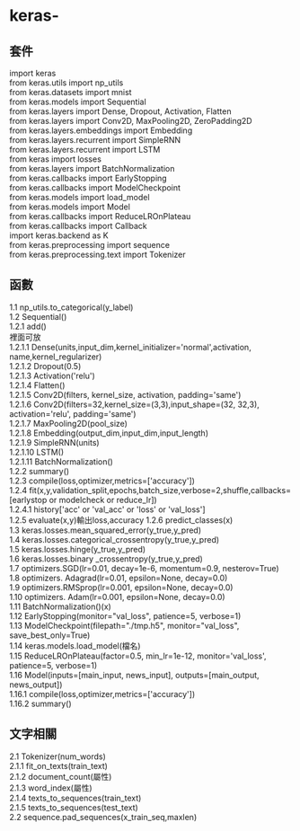 # keras-
## 套件
import keras  
from keras.utils import np_utils  
from keras.datasets import mnist  
from keras.models import Sequential  
from keras.layers import Dense, Dropout, Activation, Flatten  
from keras.layers import Conv2D, MaxPooling2D, ZeroPadding2D  
from keras.layers.embeddings import Embedding  
from keras.layers.recurrent import SimpleRNN  
from keras.layers.recurrent import LSTM  
from keras import losses  
from keras.layers import BatchNormalization  
from keras.callbacks import EarlyStopping  
from keras.callbacks import ModelCheckpoint  
from keras.models import load_model  
from keras.models import Model  
from keras.callbacks import ReduceLROnPlateau  
from keras.callbacks import Callback  
import keras.backend as K  
from keras.preprocessing import sequence  
from keras.preprocessing.text import Tokenizer  
## 函數
1.1 np_utils.to_categorical(y_label)  
1.2 Sequential()  
1.2.1 add()  
裡面可放  
1.2.1.1 Dense(units,input_dim,kernel_initializer='normal',activation, name,kernel_regularizer)  
1.2.1.2 Dropout(0.5)  
1.2.1.3 Activation('relu')  
1.2.1.4 Flatten()  
1.2.1.5 Conv2D(filters, kernel_size, activation, padding='same')  
1.2.1.6 Conv2D(filters=32,kernel_size=(3,3),input_shape=(32, 32,3), activation='relu', padding='same')  
1.2.1.7 MaxPooling2D(pool_size)  
1.2.1.8 Embedding(output_dim,input_dim,input_length)  
1.2.1.9 SimpleRNN(units)  
1.2.1.10 LSTM()  
1.2.1.11 BatchNormalization()  
1.2.2 summary()  
1.2.3 compile(loss,optimizer,metrics=\['accuracy'\])  
1.2.4 fit(x,y,validation_split,epochs,batch_size,verbose=2,shuffle,callbacks=\[earlystop or modelcheck or reduce_lr\])  
1.2.4.1 history\['acc' or 'val_acc' or 'loss' or 'val_loss'\]  
1.2.5 evaluate(x,y)輸出loss,accuracy 
1.2.6 predict_classes(x)  
1.3 keras.losses.mean_squared_error(y_true,y_pred)  
1.4 keras.losses.categorical_crossentropy(y_true,y_pred)  
1.5 keras.losses.hinge(y_true,y_pred)  
1.6 keras.losses.binary _crossentropy(y_true,y_pred)  
1.7 optimizers.SGD(lr=0.01, decay=1e-6, momentum=0.9, nesterov=True)  
1.8 optimizers. Adagrad(lr=0.01, epsilon=None, decay=0.0)  
1.9 optimizers.RMSprop(lr=0.001, epsilon=None, decay=0.0)  
1.10 optimizers. Adam(lr=0.001, epsilon=None, decay=0.0)  
1.11 BatchNormalization()(x)  
1.12 EarlyStopping(monitor="val_loss", patience=5, verbose=1)  
1.13 ModelCheckpoint(filepath="./tmp.h5", monitor="val_loss", save_best_only=True)  
1.14 keras.models.load_model(檔名)  
1.15 ReduceLROnPlateau(factor=0.5, min_lr=1e-12, monitor='val_loss', patience=5, verbose=1)  
1.16 Model(inputs=\[main_input, news_input\], outputs=\[main_output, news_output\])  
1.16.1 compile(loss,optimizer,metrics=\['accuracy'\])  
1.16.2 summary()  
## 文字相關
2.1 Tokenizer(num_words)  
2.1.1 fit_on_texts(train_text)  
2.1.2 document_count(屬性)  
2.1.3 word_index(屬性)  
2.1.4 texts_to_sequences(train_text)  
2.1.5 texts_to_sequences(test_text)  
2.2 sequence.pad_sequences(x_train_seq,maxlen)  
